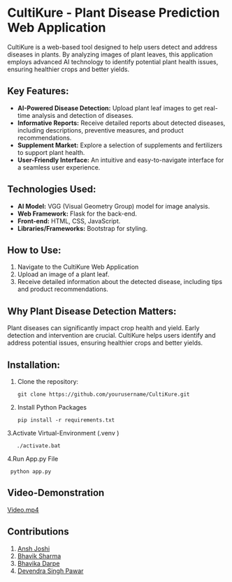 # CultiKure - Plant Disease Prediction Web Application

CultiKure is a web-based tool designed to help users detect and address diseases in plants. By analyzing images of plant leaves, this application employs advanced AI technology to identify potential plant health issues, ensuring healthier crops and better yields.

## Key Features:

- **AI-Powered Disease Detection:** Upload plant leaf images to get real-time analysis and detection of diseases.
- **Informative Reports:** Receive detailed reports about detected diseases, including descriptions, preventive measures, and product recommendations.
- **Supplement Market:** Explore a selection of supplements and fertilizers to support plant health.
- **User-Friendly Interface:** An intuitive and easy-to-navigate interface for a seamless user experience.

## Technologies Used:

- **AI Model:** VGG (Visual Geometry Group) model for image analysis.
- **Web Framework:** Flask for the back-end.
- **Front-end:** HTML, CSS, JavaScript.
- **Libraries/Frameworks:** Bootstrap for styling.

## How to Use:

1. Navigate to the CultiKure Web Application
2. Upload an image of a plant leaf.
3. Receive detailed information about the detected disease, including tips and product recommendations.

## Why Plant Disease Detection Matters:

Plant diseases can significantly impact crop health and yield. Early detection and intervention are crucial. CultiKure helps users identify and address potential issues, ensuring healthier crops and better yields.

## Installation:

1. Clone the repository:
   ```shell
   git clone https://github.com/yourusername/CultiKure.git
2. Install Python Packages
    ```shell
   pip install -r requirements.txt
3.Activate Virtual-Environment (.venv )
 ```shell
    ./activate.bat
   ```
4.Run App.py File 
 ```shell
  python app.py
```
## Video-Demonstration
[Video.mp4](https://youtu.be/cbCVkRAjhgE)

## Contributions
1. [Ansh Joshi](https://github.com/ANSHJOSHI1811)
2. [Bhavik Sharma](https://github.com/Bhavik-1025)
3. [Bhavika Darpe](https://github.com/bhavika372)
4. [Devendra Singh Pawar](https://github.com/devendrap08)



